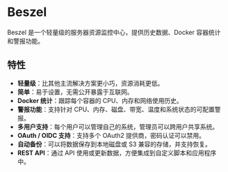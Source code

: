# Beszel

Beszel 是一个轻量级的服务器资源监控中心，提供历史数据、Docker 容器统计和警报功能。

## 特性

- **轻量级**：比其他主流解决方案更小巧，资源消耗更低。
- **简单**：易于设置，无需公开暴露于互联网。
- **Docker 统计**：跟踪每个容器的 CPU、内存和网络使用历史。
- **警报功能**：支持针对 CPU、内存、磁盘、带宽、温度和系统状态的可配置警报。
- **多用户支持**：每个用户可以管理自己的系统，管理员可以跨用户共享系统。
- **OAuth / OIDC 支持**：支持多个 OAuth2 提供商，密码认证可以禁用。
- **自动备份**：可以将数据保存到本地磁盘或 S3 兼容的存储，并支持恢复。
- **REST API**：通过 API 使用或更新数据，方便集成到自定义脚本和应用程序中。
